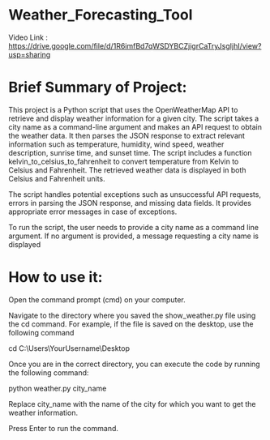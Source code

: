 # Weather_Forecasting_Tool

Video Link : https://drive.google.com/file/d/1R6imfBd7qWSDYBCZjigrCaTryJsgIjhI/view?usp=sharing

# Brief Summary of Project:
This project is a Python script that uses the OpenWeatherMap API to
retrieve and display weather information for a given city. The script
takes a city name as a command-line argument and makes an API
request to obtain the weather data. It then parses the JSON response to
extract relevant information such as temperature, humidity, wind
speed, weather description, sunrise time, and sunset time.
The script includes a function kelvin_to_celsius_to_fahrenheit to
convert temperature from Kelvin to Celsius and Fahrenheit. The
retrieved weather data is displayed in both Celsius and Fahrenheit
units. 

The script handles potential exceptions such as unsuccessful API
requests, errors in parsing the JSON response, and missing data fields.
It provides appropriate error messages in case of exceptions.

To run the script, the user needs to provide a city name as a command line argument. If no argument is provided, a message requesting a city
name is displayed

# How to use it:

Open the command prompt (cmd) on your computer.

Navigate to the directory where you saved the
show_weather.py file using the cd command. For
example, if the file is saved on the desktop, use the
following command
 
cd C:\Users\YourUsername\Desktop

Once you are in the correct directory, you can
execute the code by running the following command:

python weather.py city_name

Replace city_name with the name of the city for
which you want to get the weather information.

Press Enter to run the command.
 
